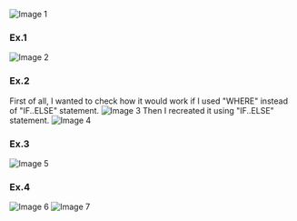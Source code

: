![Image 1](https://github.com/AshleyBlair/SQL/blob/master/LAB5/screenshots/tasks.jpg)

### Ex.1
![Image 2](https://github.com/AshleyBlair/SQL/blob/master/LAB5/screenshots/1.png)
### Ex.2
First of all, I wanted to check how it would work if I used "WHERE" instead of "IF..ELSE" statement.
![Image 3](https://github.com/AshleyBlair/SQL/blob/master/LAB5/screenshots/2_test.png)
Then I recreated it using "IF..ELSE" statement.
![Image 4](https://github.com/AshleyBlair/SQL/blob/master/LAB5/screenshots/2_2.png)
### Ex.3
![Image 5](https://github.com/AshleyBlair/SQL/blob/master/LAB5/screenshots/3.png)

### Ex.4
![Image 6](https://github.com/AshleyBlair/SQL/blob/master/LAB5/screenshots/4_1.png)
![Image 7]()
